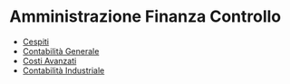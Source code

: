 # Amministrazione Finanza Controllo
- [Cespiti](Sorgenti/DOC_VIS/TA/B£A/A5.md)
- [Contabilità Generale](Sorgenti/DOC_VIS/TA/B£A/C5.md)
- [Costi Avanzati](Sorgenti/DOC_VIS/TA/B£A/D0.md)
- [Contabilità Industriale](Sorgenti/DOC_VIS/TA/B£A/D5.md)

